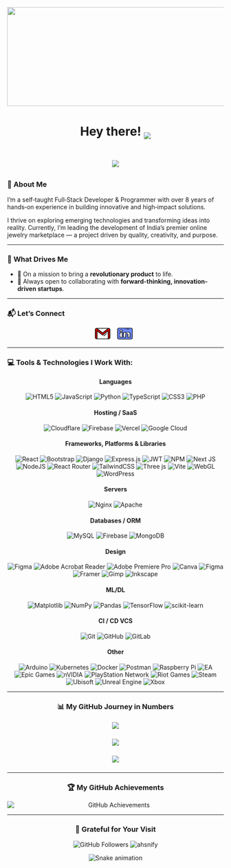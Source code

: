 <div align="center">
  <img src="https://media1.giphy.com/media/v1.Y2lkPTc5MGI3NjExcWZhZDRyOTF4ZGJ6eWtjbm9kYjFvZ3ZwdXYxODRuc3MzemVjZjJnNCZlcD12MV9pbnRlcm5hbF9naWZfYnlfaWQmY3Q9Zw/gUnRTJ0zqHJRe/giphy.gif" height="230" width="1920" />
</div>

<h1 align="center">
  Hey there! <img src="https://media.giphy.com/media/hvRJCLFzcasrR4ia7z/giphy.gif" width="40px" style="position: relative; top: 8px;" />
</h1>


<h1 align="center">
  <a href="https://git.io/typing-svg">
    <img src="https://readme-typing-svg.herokuapp.com/?lines=I'm+Ahsan....,;a+Full+Stack+Developer;It's+great+to+meet+you!&center=true&size=25&color=FF4F79">
  </a>
</h1>


### 💫 **About Me**
I’m a self‑taught Full‑Stack Developer & Programmer with over 8 years of hands‑on experience in building innovative and high‑impact solutions.<br>

I thrive on exploring emerging technologies and transforming ideas into reality.
Currently, I’m leading the development of India’s premier online jewelry marketplace — a project driven by quality, creativity, and purpose.


---


### 🎯 **What Drives Me**

- 🚀 On a mission to bring a **revolutionary product** to life.  
- 🤝 Always open to collaborating with **forward-thinking, innovation-driven startups**.


---


### 📬 **Let’s Connect**
<p align='center'>
  <a href="https://www.linkedin.com/in/ahsnify/"><img height="30" width="40" src="/1.png?raw=true"></a>&nbsp;&nbsp;
  <a href="mailto:ahsanshazi786yo@gmail.com"><img height="30" width="40" src="/2.png?raw=true"></a>&nbsp;&nbsp;
</p>


---


### 💻 **Tools & Technologies I Work With:**

<div align="center">

#### **Languages**
![HTML5](https://img.shields.io/badge/html5-%23E34F26.svg?style=for-the-badge&logo=html5&logoColor=white)
![JavaScript](https://img.shields.io/badge/javascript-%23323330.svg?style=for-the-badge&logo=javascript&logoColor=%23F7DF1E)
![Python](https://img.shields.io/badge/python-3670A0?style=for-the-badge&logo=python&logoColor=ffdd54)
![TypeScript](https://img.shields.io/badge/typescript-%23007ACC.svg?style=for-the-badge&logo=typescript&logoColor=white)
![CSS3](https://img.shields.io/badge/css3-%231572B6.svg?style=for-the-badge&logo=css3&logoColor=white)
![PHP](https://img.shields.io/badge/php-%23777BB4.svg?style=for-the-badge&logo=php&logoColor=white)

#### **Hosting / SaaS**
![Cloudflare](https://img.shields.io/badge/Cloudflare-F38020?style=for-the-badge&logo=Cloudflare&logoColor=white)
![Firebase](https://img.shields.io/badge/firebase-%23039BE5.svg?style=for-the-badge&logo=firebase)
![Vercel](https://img.shields.io/badge/vercel-%23000000.svg?style=for-the-badge&logo=vercel&logoColor=white)
![Google Cloud](https://img.shields.io/badge/GoogleCloud-%234285F4.svg?style=for-the-badge&logo=google-cloud&logoColor=white)

#### **Frameworks, Platforms & Libraries**
![React](https://img.shields.io/badge/react-%2320232a.svg?style=for-the-badge&logo=react&logoColor=%2361DAFB)
![Bootstrap](https://img.shields.io/badge/bootstrap-%238511FA.svg?style=for-the-badge&logo=bootstrap&logoColor=white)
![Django](https://img.shields.io/badge/django-%23092E20.svg?style=for-the-badge&logo=django&logoColor=white)
![Express.js](https://img.shields.io/badge/express.js-%23404d59.svg?style=for-the-badge&logo=express&logoColor=%2361DAFB)
![JWT](https://img.shields.io/badge/JWT-black?style=for-the-badge&logo=JSON%20web%20tokens)
![NPM](https://img.shields.io/badge/NPM-%23CB3837.svg?style=for-the-badge&logo=npm&logoColor=white)
![Next JS](https://img.shields.io/badge/Next-black?style=for-the-badge&logo=next.js&logoColor=white)
![NodeJS](https://img.shields.io/badge/node.js-6DA55F?style=for-the-badge&logo=node.js&logoColor=white)
![React Router](https://img.shields.io/badge/React_Router-CA4245?style=for-the-badge&logo=react-router&logoColor=white)
![TailwindCSS](https://img.shields.io/badge/tailwindcss-%2338B2AC.svg?style=for-the-badge&logo=tailwind-css&logoColor=white)
![Three js](https://img.shields.io/badge/threejs-black?style=for-the-badge&logo=three.js&logoColor=white)
![Vite](https://img.shields.io/badge/vite-%23646CFF.svg?style=for-the-badge&logo=vite&logoColor=white)
![WebGL](https://img.shields.io/badge/WebGL-990000?logo=webgl&logoColor=white&style=for-the-badge)
![WordPress](https://img.shields.io/badge/WordPress-%23117AC9.svg?style=for-the-badge&logo=WordPress&logoColor=white)

#### **Servers**
![Nginx](https://img.shields.io/badge/nginx-%23009639.svg?style=for-the-badge&logo=nginx&logoColor=white)
![Apache](https://img.shields.io/badge/apache-%23D42029.svg?style=for-the-badge&logo=apache&logoColor=white)

#### **Databases / ORM**
![MySQL](https://img.shields.io/badge/mysql-4479A1.svg?style=for-the-badge&logo=mysql&logoColor=white)
![Firebase](https://img.shields.io/badge/firebase-a08021?style=for-the-badge&logo=firebase&logoColor=ffcd34)
![MongoDB](https://img.shields.io/badge/MongoDB-%234ea94b.svg?style=for-the-badge&logo=mongodb&logoColor=white)

#### **Design**
![Figma](https://img.shields.io/badge/figma-%23F24E1E.svg?style=for-the-badge&logo=figma&logoColor=white)
![Adobe Acrobat Reader](https://img.shields.io/badge/Adobe%20Acrobat%20Reader-EC1C24.svg?style=for-the-badge&logo=Adobe%20Acrobat%20Reader&logoColor=white)
![Adobe Premiere Pro](https://img.shields.io/badge/Adobe%20Premiere%20Pro-9999FF.svg?style=for-the-badge&logo=Adobe%20Premiere%20Pro&logoColor=white)
![Canva](https://img.shields.io/badge/Canva-%2300C4CC.svg?style=for-the-badge&logo=Canva&logoColor=white)
![Figma](https://img.shields.io/badge/figma-%23F24E1E.svg?style=for-the-badge&logo=figma&logoColor=white)
![Framer](https://img.shields.io/badge/Framer-black?style=for-the-badge&logo=framer&logoColor=blue)
![Gimp](https://img.shields.io/badge/Gimp-657D8B?style=for-the-badge&logo=gimp&logoColor=FFFFFF)
![Inkscape](https://img.shields.io/badge/Inkscape-e0e0e0?style=for-the-badge&logo=inkscape&logoColor=080A13)  

#### **ML/DL**
![Matplotlib](https://img.shields.io/badge/Matplotlib-%23ffffff.svg?style=for-the-badge&logo=Matplotlib&logoColor=black)
![NumPy](https://img.shields.io/badge/numpy-%23013243.svg?style=for-the-badge&logo=numpy&logoColor=white)
![Pandas](https://img.shields.io/badge/pandas-%23150458.svg?style=for-the-badge&logo=pandas&logoColor=white)
![TensorFlow](https://img.shields.io/badge/TensorFlow-%23FF6F00.svg?style=for-the-badge&logo=TensorFlow&logoColor=white)
![scikit-learn](https://img.shields.io/badge/scikit--learn-%23F7931E.svg?style=for-the-badge&logo=scikit-learn&logoColor=white)

#### **CI / CD VCS**
![Git](https://img.shields.io/badge/git-%23F05033.svg?style=for-the-badge&logo=git&logoColor=white)
![GitHub](https://img.shields.io/badge/github-%23121011.svg?style=for-the-badge&logo=github&logoColor=white)
![GitLab](https://img.shields.io/badge/gitlab-%23181717.svg?style=for-the-badge&logo=gitlab&logoColor=white)

#### **Other**
![Arduino](https://img.shields.io/badge/-Arduino-00979D?style=for-the-badge&logo=Arduino&logoColor=white)
![Kubernetes](https://img.shields.io/badge/kubernetes-%23326ce5.svg?style=for-the-badge&logo=kubernetes&logoColor=white)
![Docker](https://img.shields.io/badge/docker-%230db7ed.svg?style=for-the-badge&logo=docker&logoColor=white)
![Postman](https://img.shields.io/badge/Postman-FF6C37?style=for-the-badge&logo=postman&logoColor=white)
![Raspberry Pi](https://img.shields.io/badge/-Raspberry_Pi-C51A4A?style=for-the-badge&logo=Raspberry-Pi)
![EA](https://img.shields.io/badge/ea-%23000000.svg?style=for-the-badge&logo=ea&logoColor=white)
![Epic Games](https://img.shields.io/badge/epicgames-%23313131.svg?style=for-the-badge&logo=epicgames&logoColor=white)
![nVIDIA](https://img.shields.io/badge/nVIDIA-%2376B900.svg?style=for-the-badge&logo=nVIDIA&logoColor=white)
![PlayStation Network](https://img.shields.io/badge/PSN-%230070D1.svg?style=for-the-badge&logo=Playstation&logoColor=white)
![Riot Games](https://img.shields.io/badge/riotgames-D32936.svg?style=for-the-badge&logo=riotgames&logoColor=white)
![Steam](https://img.shields.io/badge/steam-%23000000.svg?style=for-the-badge&logo=steam&logoColor=white)
![Ubisoft](https://img.shields.io/badge/Ubisoft-%23F5F5F5.svg?style=for-the-badge&logo=Ubisoft&logoColor=black)
![Unreal Engine](https://img.shields.io/badge/unrealengine-%23313131.svg?style=for-the-badge&logo=unrealengine&logoColor=white)
![Xbox](https://img.shields.io/badge/xbox-%23107C10.svg?style=for-the-badge&logo=xbox&logoColor=white)


---


### 📊 **My GitHub Journey in Numbers**

<p align="center" style="margin: 20px 0;">
  <img width="800" src="https://github-profile-summary-cards.vercel.app/api/cards/profile-details?username=ahsnify&theme=radical&hide_border=true&border=FFFFFF">
</p>

<p align="center" style="margin: 20px 0;">
  <img width="600" src="https://nirzak-streak-stats.vercel.app/?user=ahsnify&theme=radical&hide_border=true">
</p>

<p align="center" style="margin: 20px 0;">
  <img width="400" src="https://github-readme-stats.vercel.app/api/top-langs/?username=ahsnify&size_weight=0.15&count_weight=0.5&include_all_commits=false&count_private=false&layout=compact&theme=radical&hide_border=true">
</p>


---


### 🏆 **My GitHub Achievements**
<img 
  src="https://github-profile-trophy.vercel.app/?username=ahsnify&theme=radical&no-frame=true&no-bg=false&margin-w=4" 
  alt="GitHub Achievements"
  style="max-width:100%; height:auto; display:block;"
/>


---


### 🎉 **Grateful for Your Visit**
<p align="center">
  <img src="https://img.shields.io/github/followers/ahsnify?logo=github&style=for-the-badge&color=0891b2&labelColor=1c1917" alt="GitHub Followers" />
  <img src="https://komarev.com/ghpvc/?username=ahsnify&label=Profile%20views&color=0e75b6&style=for-the-badge" alt="ahsnify" />
</p>


<div align="center" style="width:100%; display:flex; justify-content:center;">
  <img 
    src="https://profile-readme-generator.com/assets/snake.svg" 
    alt="Snake animation"
    style="max-width:100%; height:auto; display:block;"
  />
</div>
